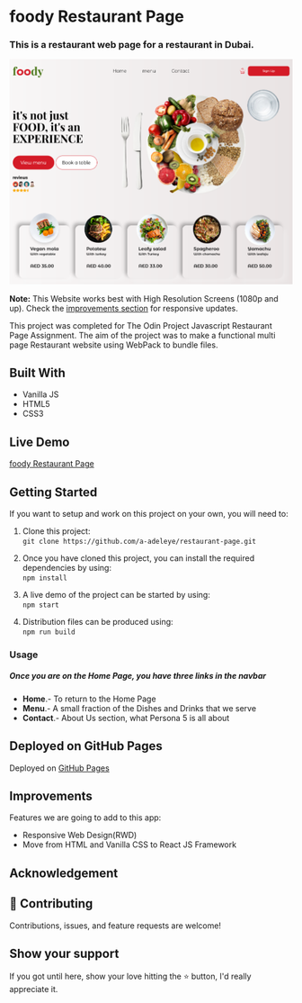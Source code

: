 # foody Restaurant Page

### This is a restaurant web page for a restaurant in Dubai.

<div align="center"><img src="./dist/images/foody -restaurant.png" alt="screenshot of website" width="900" /></div>

**Note:** This Website works best with High Resolution Screens (1080p and up). Check the [improvements section](#improvements) for responsive updates.

This project was completed for The Odin Project Javascript Restaurant Page Assignment. The aim of the project was to make a functional multi page Restaurant website using WebPack to bundle files.

## Built With

- Vanilla JS
- HTML5
- CSS3

## Live Demo

[foody Restaurant Page](https://a-adeleye.github.io/restaurant-page/)

## Getting Started

If you want to setup and work on this project on your own, you will need to:

1. Clone this project:  
   `git clone https://github.com/a-adeleye/restaurant-page.git`

2. Once you have cloned this project, you can install the required dependencies by using:  
   `npm install`

3. A live demo of the project can be started by using:  
   `npm start`

4. Distribution files can be produced using:  
   `npm run build`

### Usage

##### Once you are on the Home Page, you have three links in the navbar

- **Home**.- To return to the Home Page
- **Menu**.- A small fraction of the Dishes and Drinks that we serve
- **Contact**.- About Us section, what Persona 5 is all about

## Deployed on GitHub Pages

Deployed on [GitHub Pages](https://pages.github.com/)

## Improvements

Features we are going to add to this app:

- Responsive Web Design(RWD)
- Move from HTML and Vanilla CSS to React JS Framework

## Acknowledgement

## 🤝 Contributing

Contributions, issues, and feature requests are welcome!

## Show your support

If you got until here, show your love hitting the ⭐️ button, I'd really appreciate it.
